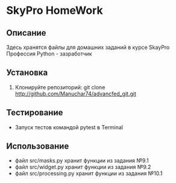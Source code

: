 # SkyPro HomeWork

## Описание

Здесь хранятся файлы для домашних заданий
в курсе SkayPro Профессия Python - зазработчик

## Установка


1. Клонируйте репозиторий:
   git clone http://github.com/Manuchar74/advancfed_git.git

## Тестирование

+ Запуск тестов командой  pytest в Terminal

## Использование


+ файл src/masks.py хранит функции из задания №9.1
+ файл src/widget.py хранит функции из задания №9.2
+ файл src/processing.py хранит функции из задания №10.1